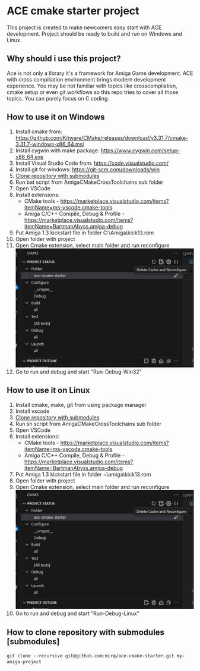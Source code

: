# ACE cmake starter project

This project is created to make newcomers easy start with ACE development. Project should be ready to build and run on Windows and Linux. 

## Why should i use this project?

Ace is not only a library it's a framework for Amiga Game development. ACE with cross compiliation environment brings modern development experience. You may be not familiar with topics like crosscompliation, cmake setup or even git workflows so this repo tries to cover all those topics. You can purely focus on C coding.

## How to use it on Windows
1. Install cmake from: https://github.com/Kitware/CMake/releases/download/v3.31.7/cmake-3.31.7-windows-x86_64.msi
1. Install cygwin with make package: https://www.cygwin.com/setup-x86_64.exe
1. Install Visual Studio Code from: https://code.visualstudio.com/
1. Install git for windows: https://git-scm.com/downloads/win
1. [Clone repository with submodules](##submodules)
1. Run bat script from AmigaCMakeCrossToolchains sub folder
1. Open VSCode
1. Install extensions:
    - CMake tools - https://marketplace.visualstudio.com/items?itemName=ms-vscode.cmake-tools
    - Amiga C/C++ Compile, Debug & Profile - https://marketplace.visualstudio.com/items?itemName=BartmanAbyss.amiga-debug
1. Put Amiga 1.3 kickstart file in folder C:\Amiga\kick13.rom
1. Open folder with project
1. Open Cmake extension, select main folder and run reconfigure
![how to run cmake img](docs/cmake_run.png)
1. Go to run and debug and start "Run-Debug-Win32"

## How to use it on Linux
1. Install cmake, make, git from using package manager
1. Install vscode
1. [Clone repository with submodules](##submodules)
1. Run sh script from AmigaCMakeCrossToolchains sub folder
1. Open VSCode
1. Install extensions:
    - CMake tools - https://marketplace.visualstudio.com/items?itemName=ms-vscode.cmake-tools
    - Amiga C/C++ Compile, Debug & Profile - https://marketplace.visualstudio.com/items?itemName=BartmanAbyss.amiga-debug
1. Put Amiga 1.3 kickstart file in folder ~\amiga\kick13.rom
1. Open folder with project
1. Open Cmake extension, select main folder and run reconfigure 
![how to run cmake img](docs/cmake_run.png)
1. Go to run and debug and start "Run-Debug-Linux"

## How to clone repository with submodules [submodules]
```
git clone --recursive git@github.com:mirq/ace-cmake-starter.git my-amiga-project
```